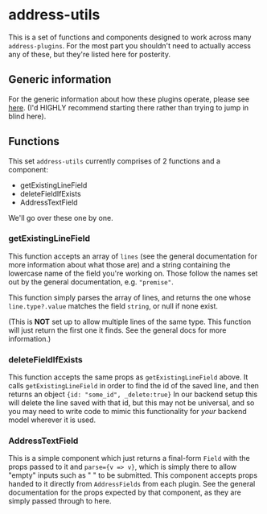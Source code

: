 
# address-utils

This is a set of functions and components designed to work across many `address-plugins`. For the most part you shouldn't need to actually access any of these, but they're listed here for posterity.

## Generic information
For the generic information about how these plugins operate, please see [here](https://github.com/openlibraryenvironment/address-plugin-generic/blob/master/README.md). (I'd HIGHLY recommend starting there rather than trying to jump in blind here).

## Functions
This set `address-utils` currently comprises of 2 functions and a component:
- getExistingLineField
- deleteFieldIfExists
- AddressTextField

We'll go over these one by one.

### getExistingLineField
This function  accepts an array of `lines` (see the general documentation for more information about what those are) and a string containing the lowercase name of the field you're working on. Those follow the names set out by the general documentation, e.g. `"premise"`.

This function simply parses the array of lines, and returns the one whose `line.type?.value` matches the field `string`, or null if none exist.

(This is **NOT** set up to allow multiple lines of the same type. This function will just return the first one it finds. See the general docs for more information.)

### deleteFieldIfExists
This function accepts the same props as `getExistingLineField` above. It calls `getExistingLineField` in order to find the id of the saved line, and then returns an object `{id: "some_id", _delete:true}` In our backend setup this will delete the line saved with that id, but this may not be universal, and so you may need to write code to mimic this functionality for _your_ backend model wherever it is used.

### AddressTextField
This is a simple component which just returns a final-form `Field` with the props passed to it and `parse={v => v}`, which is simply there to allow "empty" inputs such as " " to be submitted. This component accepts props handed to it directly from `AddressFields` from each plugin. See the general documentation for the props expected by that component, as they are simply passed through to here.
